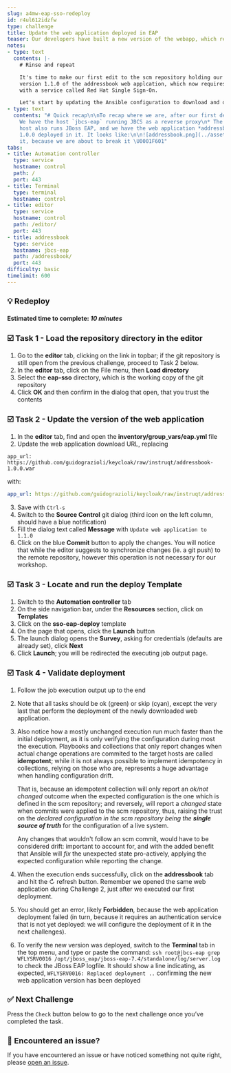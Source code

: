 ```yaml
---
slug: a4mw-eap-sso-redeploy
id: r4ul612idzfw
type: challenge
title: Update the web application deployed in EAP
teaser: Our developers have built a new version of the webapp, which requires authentication
notes:
- type: text
  contents: |-
    # Rinse and repeat

    It's time to make our first edit to the scm repository holding our environment configuration. The development team has sent our way
    version 1.1.0 of the addressbook web applcation, which now requires an external authentication method, to be provided by connecting JBoss EAP
    with a service called Red Hat Single Sign-On.

    Let's start by updating the Ansible configuration to download and deploy this new version inside EAP, and see how it goes.
- type: text
  contents: "# Quick recap\n\nTo recap where we are, after our first deployment:\n*
    We have the host `jbcs-eap` running JBCS as a reverse proxy\n* The same `jbcs-eap`
    host also runs JBoss EAP, and we have the web application *addressbook* version
    1.0.0 deployed in it. It looks like:\n\n![addressbook.png](../assets/addressbook.png)\n\nRemember
    it, because we are about to break it \U0001F601"
tabs:
- title: Automation controller
  type: service
  hostname: control
  path: /
  port: 443
- title: Terminal
  type: terminal
  hostname: control
- title: editor
  type: service
  hostname: control
  path: /editor/
  port: 443
- title: addressbook
  type: service
  hostname: jbcs-eap
  path: /addressbook/
  port: 443
difficulty: basic
timelimit: 600
---
```

 💡 Redeploy
===
#### Estimated time to complete: *10 minutes*<p>


☑️ Task 1 - Load the repository directory in the editor
===

1. Go to the **editor** tab, clicking on the link in topbar; if the git repository is still open from the previous challenge, proceed to Task 2 below.
2. In the **editor** tab, click on the File menu, then **Load directory**
3. Select the **eap-sso** directory, which is the working copy of the git repository
4. Click **OK** and then confirm in the dialog that open, that you trust the contents


☑️ Task 2 - Update the version of the web application
===

1. In the **editor** tab, find and open the **inventory/group_vars/eap.yml** file
2. Update the web application download URL, replacing
```yaml,nocopy
app_url: https://github.com/guidograzioli/keycloak/raw/instruqt/addressbook-1.0.0.war
```

with:
```yaml
app_url: https://github.com/guidograzioli/keycloak/raw/instruqt/addressbook-1.1.0.war
```

3. Save with `Ctrl-s`
4. Switch to the **Source Control** git dialog (third icon on the left column, should have a blue notification)
5. Fill the dialog text called **Message** with `Update web application to 1.1.0`
6. Click on the blue **Commit** button to apply the changes. You will notice that while the editor suggests to synchronize changes (ie. a git push) to the remote repository, however this operation is not necessary for our workshop.


☑️ Task 3 - Locate and run the deploy Template
===

1. Switch to the **Automation controller** tab
2. On the side navigation bar, under the **Resources** section, click on **Templates**
3. Click on the **sso-eap-deploy** template
4. On the page that opens, click the **Launch** button
5. The launch dialog opens the **Survey**, asking for credentials (defaults are already set), click **Next**
6. Click **Launch**; you will be redirected the executing job output page.


☑️ Task 4 - Validate deployment
===

1. Follow the job execution output up to the end
2. Note that all tasks should be ok (green) or skip (cyan), except the very last that perform the deployment of the newly downloaded web application.
3. Also notice how a mostly unchanged execution run much faster than the initial deployment, as it is only verifying the configuration during most the
   execution. Playbooks and collections that only report changes when actual change operations are commited to the target hosts are called
   **idempotent**; while it is not always possible to implement idempotency in collections, relying on those who are, represents a huge advantage when
   handling configuration drift.

   That is, because an idempotent collection will only report an _ok/not changed_ outcome when the expected configuration is the one which is defined in the scm repository; and reversely, will report a _changed_ state when commits were applied to the scm repository, thus, raising the trust on the _declared configuration in the scm repository being the **single source of truth**_ for the configuration of a live system.

   Any changes that wouldn't follow an scm commit, would have to be considered drift: important to account for, and with the added benefit that Ansible will _fix_ the unexpected state pro-actively, applying the expected configuration while reporting the change.
4. When the execution ends successfully, click on the **addressbook** tab and hit the ↻ refresh button. Remember we opened the same web application during Challenge 2, just after we executed our first deployment.
5. You should get an error, likely **Forbidden**, because the web application deployment failed (in turn, because it requires an authentication service that is not yet deployed: we will configure the deployment of it in the next challenges).
6. To verify the new version was deployed, switch to the **Terminal** tab in the top menu, and type or paste the command:
```ssh root@jbcs-eap grep WFLYSRV0016 /opt/jboss_eap/jboss-eap-7.4/standalone/log/server.log```
   to check the JBoss EAP logfile. It should show a line indicating, as expected, `WFLYSRV0016: Replaced deployment ..` confirming the new web application version has been deployed


✅ Next Challenge
===
Press the `Check` button below to go to the next challenge once you’ve completed the task.

🐛 Encountered an issue?
====

If you have encountered an issue or have noticed something not quite right, please [open an issue](https://github.com/ansible-middleware/instruqt/issues/new?labels=a4mw-eap-sso&title=Issue+with+Deploy+Red+Hat+Single+Sign-On+with+Ansible+for+Middleware+collections+slug+ID:+a4mw-eap-sso-redeploy&assignees=guidograzioli).

<style type="text/css" rel="stylesheet">
  .lightbox {
    display: none;
    position: fixed;
    justify-content: center;
    align-items: center;
    z-index: 999;
    top: 0;
    left: 0;
    right: 0;
    bottom: 0;
    padding: 1rem;
    background: rgba(0, 0, 0, 0.8);
    margin-left: auto;
    margin-right: auto;
    margin-top: auto;
    margin-bottom: auto;
  }
  .lightbox:target {
    display: flex;
  }
  .lightbox img {
    /* max-height: 100% */
    max-width: 60%;
    max-height: 60%;
  }
  img {
    display: block;
    margin-left: auto;
    margin-right: auto;
  }
  h1 {
    font-size: 18px;
  }
    h2 {
    font-size: 16px;
    font-weight: 600
  }
    h3 {
    font-size: 14px;
    font-weight: 600
  }
  p span {
    font-size: 14px;
  }
  ul li span {
    font-size: 14px
  }
</style>
